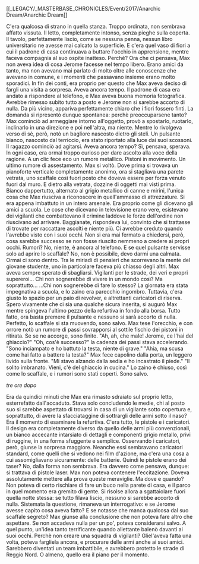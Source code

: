 [[_LEGACY/_MASTERBASE_CHRONICLES/Event/2017/Anarchic Dream/Anarchic Dream]]

C'era qualcosa di strano in quella stanza. Troppo ordinata, non sembrava affatto vissuta. Il letto, completamente intonso, senza pieghe sulla coperta. Il tavolo, perfettamente liscio, come se nessuna penna, nessun libro universitario ne avesse mai calcato la superficie. E c'era quel vaso di fiori a cui il padrone di casa continuava a buttare l'occhio in apprensione, mentre faceva compagnia al suo ospite inatteso. Perchè? Ora che ci pensava, Max non aveva idea di cosa Jerome facesse nel tempo libero. Erano amici da tanto, ma non avevano mai parlato di molto oltre alle conoscenze che avevano in comune, e i momenti che passavano insieme erano molto sporadici. In fin dei conti, era proprio per questo che Max aveva deciso di fargli una visita a sorpresa.
Aveva ancora tempo. Il padrone di casa era andato a rispondere al telefono, e Max aveva buona memoria fotografica. Avrebbe rimesso subito tutto a posto e Jerome non si sarebbe accorto di nulla.
Da più vicino, appariva perfettamente chiaro che i fiori fossero finti. La domanda si ripresentò dunque spontanea: perchè preoccuparsene tanto?
Max cominciò ad armeggiare intorno all'oggetto, provò a spostarlo, ruotarlo, inclinarlo in una direzione e poi nell'altra, ma niente.
Mentre lo rivolgeva verso di sè, però, notò un bagliore nascosto dietro gli steli. Un pulsante bianco, nascosto dal terriccio, era stato riportato alla luce dai suoi scossoni.
Il ragazzo cominciò ad agitarsi. Aveva ancora tempo? Sì, pensava, sperava. In ogni caso, era ormai troppo curioso per dare ascolto alla voce della ragione.
A un clic fece eco un rumore metallico. Pistoni in movimento. Un ultimo rumore di assestamento.
Max si voltò. Dove prima si trovava un pianoforte verticale completamente anonimo, ora si stagliava una parete vetrata, uno scaffale così fuori posto che doveva essere per forza venuto fuori dal muro.
E dietro alla vetrata, dozzine di oggetti mai visti prima. Bianco dappertutto, alternato al grigio metallico di canne e mirini, l'unica cosa che Max riusciva a riconoscere in quell'ammasso di attrezzature. Si era appena imbattuto in un intero arsenale.
Era proprio come gli dicevano gli amici a scuola. Le cose che dicevano in televisione erano vere, esistevano dei vigilanti che combattevano il crimine laddove le forze dell'ordine non riuscivano ad arrivare. Baggianate, rispondeva lui, convinto che si trattasse di trovate per raccattare ascolti e niente più. Ci avrebbe creduto quando l'avrebbe visto con i suoi occhi. Non si era mai fermato a chiedersi, però, cosa sarebbe successo se non fosse riuscito nemmeno a credere ai propri occhi.
Rumori? No, niente, è ancora al telefono. E se quel pulsante servisse solo ad aprire lo scaffale? No, non è possibile, devo darmi una calmata. Ormai ci sono dentro.
Tra le miriadi di pensieri che scorrevano la mente del giovane studente, uno in particolare faceva più chiasso degli altri. Max aveva sempre sperato di sbagliarsi. Vigilanti per le strade, dei veri e propri supereroi... Chi non sognerebbe di vivere in un mondo così? Ma soprattutto...
...Chi non sognerebbe di fare lo stesso?
La giornata era stata impegnativa a scuola, e lo zaino era parecchio ingombro. Tuttavia, c'era giusto lo spazio per un paio di revolver, e altrettanti caricatori di riserva.
Spero vivamente che ci sia una qualche sicura inserita, si augurò Max mentre spingeva l'ultimo pezzo della refurtiva in fondo alla borsa.
Tutto fatto, ora basta premere il pulsante e nessuno si sarà accorto di nulla.
Perfetto, lo scaffale si sta muovendo, sono salvo.
Max tese l'orecchio, e con orrore notò un rumore di passi sovrapporsi al sottile fischio dei pistoni in ritirata. Se se ne accorge, sono finito.
"Ah, ah, che male! Jerome, ce l'hai del ghiaccio?"
"Oh, cos'è successo?" la cadenza dei passi stava accelerando.
"Sono inciampato e ho battuto la testa, niente di grave."
"Ahia, ma scusa come hai fatto a battere la testa?"
Max fece capolino dalla porta, un leggero livido sulla fronte.
"Mi stavo alzando dalla sedia e ho incastrato il piede."
"Il solito imbranato. Vieni, c'è del ghiaccio in cucina."
Lo zaino è chiuso, così come lo scaffale, e i rumori sono stati coperti. Sono salvo.


_tre ore dopo_


Era da quindici minuti che Max era rimasto sdraiato sul proprio letto, esterrefatto dall'accaduto.
Stava solo concludendo le medie, chi al posto suo si sarebbe aspettato di trovarsi in casa di un vigilante sotto copertura e, soprattutto, di avere la sfacciataggine di sottrargli delle armi sotto il naso?
Era il momento di esaminare la refurtiva. C'era tutto, le pistole e i caricatori. Il design era completamente diverso da quello delle armi più convenzionali, un bianco accecante intarsiato di dettagli e componenti grigio metallo, privi di ruggine, in una forma sfuggente e semplice.
Osservando i caricatori, però, giunse la sorpresa maggiore. Neanche essi sembravano caricatori standard, come quelli che si vedono nei film d'azione, ma c'era una cosa a cui assomigliavano sicuramente: delle batterie. Quindi le pistole erano dei taser? No, dalla forma non sembrava. Era davvero come pensava, dunque: si trattava di pistole laser.
Max non poteva contenere l'eccitazione. Doveva assolutamente mettere alla prova queste meraviglie. Ma dove e quando? Non poteva di certo rischiare di fare un buco nella parete di casa, e il parco in quel momento era gremito di gente. Si risolse allora a sgattaiolare fuori quella notte stessa: se tutto filava liscio, nessuno si sarebbe accorto di nulla.
Sistemata la questione, rimaneva un interrogativo: e se Jerome avesse capito cosa aveva fatto? E se notasse che manca qualcosa dal suo scaffale segreto?
Max giunse alla conclusione che non poteva fare altro che aspettare. Se non accadeva nulla per un po', poteva considerarsi salvo. A quel punto, un'idea tanto terrificante quando allettante balenò davanti ai suoi occhi.
Perchè non creare una squadra di vigilanti?
Gliel'aveva fatta una volta, poteva fargliela ancora, e procurare delle armi anche ai suoi amici. Sarebbero diventati un team imbattibile, e avrebbero protetto le strade di Reggio Nord.
O almeno, quello era il piano per il momento.